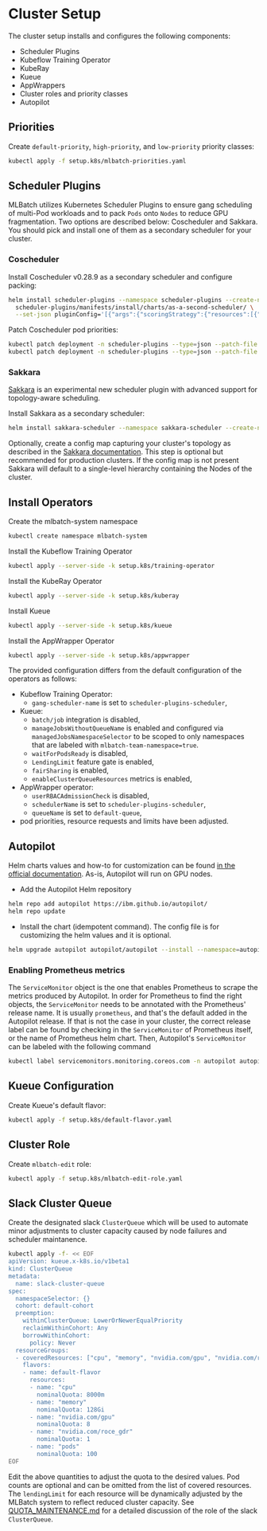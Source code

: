 # Cluster Setup

The cluster setup installs and configures the following components:
+ Scheduler Plugins
+ Kubeflow Training Operator
+ KubeRay
+ Kueue
+ AppWrappers
+ Cluster roles and priority classes
+ Autopilot

## Priorities

Create `default-priority`, `high-priority`, and `low-priority` priority classes:
```sh
kubectl apply -f setup.k8s/mlbatch-priorities.yaml
```

## Scheduler Plugins

MLBatch utilizes Kubernetes Scheduler Plugins to ensure gang scheduling of
multi-Pod workloads and to pack `Pods` onto `Nodes` to reduce GPU fragmentation.
Two options are described below: Coscheduler and Sakkara. You should pick and install one of them
as a secondary scheduler for your cluster.

### Coscheduler

Install Coscheduler v0.28.9 as a secondary scheduler and configure packing:
```sh
helm install scheduler-plugins --namespace scheduler-plugins --create-namespace \
  scheduler-plugins/manifests/install/charts/as-a-second-scheduler/ \
  --set-json pluginConfig='[{"args":{"scoringStrategy":{"resources":[{"name":"nvidia.com/gpu","weight":1}],"requestedToCapacityRatio":{"shape":[{"utilization":0,"score":0},{"utilization":100,"score":10}]},"type":"RequestedToCapacityRatio"}},"name":"NodeResourcesFit"},{"args":{"permitWaitingTimeSeconds":300},"name":"Coscheduling"}]'
```
Patch Coscheduler pod priorities:
```sh
kubectl patch deployment -n scheduler-plugins --type=json --patch-file setup.k8s/coscheduler-priority-patch.yaml scheduler-plugins-controller
kubectl patch deployment -n scheduler-plugins --type=json --patch-file setup.k8s/coscheduler-priority-patch.yaml scheduler-plugins-scheduler
```

### Sakkara

[Sakkara](https://github.com/atantawi/scheduler-plugins/tree/sakkara) is an experimental
new scheduler plugin with advanced support for topology-aware scheduling.

Install Sakkara as a secondary scheduler:
```sh
helm install sakkara-scheduler --namespace sakkara-scheduler --create-namespace mlbatch/sakkara-scheduler
```
Optionally, create a config map capturing your cluster's topology as described in the [Sakkara documentation](https://github.com/atantawi/sakkara-deploy/tree/main?tab=readme-ov-file#cluster-topology). This step is optional but recommended for production clusters. If the config map is not present Sakkara will default to a single-level hierarchy containing the Nodes of the cluster.

## Install Operators

Create the mlbatch-system namespace
```sh
kubectl create namespace mlbatch-system
```

Install the Kubeflow Training Operator
```sh
kubectl apply --server-side -k setup.k8s/training-operator
```

Install the KubeRay Operator
```sh
kubectl apply --server-side -k setup.k8s/kuberay
```

Install Kueue
```sh
kubectl apply --server-side -k setup.k8s/kueue
```

Install the AppWrapper Operator
```sh
kubectl apply --server-side -k setup.k8s/appwrapper
```
The provided configuration differs from the default configuration of the
operators as follows:
- Kubeflow Training Operator:
  - `gang-scheduler-name` is set to `scheduler-plugins-scheduler`,
- Kueue:
  - `batch/job` integration is disabled,
  - `manageJobsWithoutQueueName` is enabled and configured via `managedJobsNamespaceSelector` to be
     scoped to only namespaces that are labeled with `mlbatch-team-namespace=true`.
  - `waitForPodsReady` is disabled,
  - `LendingLimit` feature gate is enabled,
  - `fairSharing` is enabled,
  - `enableClusterQueueResources` metrics is enabled,
- AppWrapper operator:
  - `userRBACAdmissionCheck` is disabled,
  - `schedulerName` is set to `scheduler-plugins-scheduler`,
  - `queueName` is set to `default-queue`,
- pod priorities, resource requests and limits have been adjusted.

## Autopilot

Helm charts values and how-to for customization can be found [in the official documentation](https://github.com/IBM/autopilot/blob/main/helm-charts/autopilot/README.md). As-is, Autopilot will run on GPU nodes.

- Add the Autopilot Helm repository

```bash
helm repo add autopilot https://ibm.github.io/autopilot/
helm repo update
```

- Install the chart (idempotent command). The config file is for customizing the helm values and it is optional.

```bash
helm upgrade autopilot autopilot/autopilot --install --namespace=autopilot --create-namespace -f your-config.yml
```

### Enabling Prometheus metrics

The `ServiceMonitor` object is the one that enables Prometheus to scrape the metrics produced by Autopilot.
In order for Prometheus to find the right objects, the `ServiceMonitor` needs to be annotated with the Prometheus' release name. It is usually `prometheus`, and that's the default added in the Autopilot release.
If that is not the case in your cluster, the correct release label can be found by checking in the `ServiceMonitor` of Prometheus itself, or the name of Prometheus helm chart.
Then, Autopilot's `ServiceMonitor` can be labeled with the following command

```bash
kubectl label servicemonitors.monitoring.coreos.com -n autopilot autopilot-metrics-monitor release=<prometheus-release-name> --overwrite
```

## Kueue Configuration

Create Kueue's default flavor:
```sh
kubectl apply -f setup.k8s/default-flavor.yaml
```

## Cluster Role

Create `mlbatch-edit` role:
```sh
kubectl apply -f setup.k8s/mlbatch-edit-role.yaml
```

## Slack Cluster Queue

Create the designated slack `ClusterQueue` which will be used to automate
minor adjustments to cluster capacity caused by node failures and
scheduler maintanence.
```sh
kubectl apply -f- << EOF
apiVersion: kueue.x-k8s.io/v1beta1
kind: ClusterQueue
metadata:
  name: slack-cluster-queue
spec:
  namespaceSelector: {}
  cohort: default-cohort
  preemption:
    withinClusterQueue: LowerOrNewerEqualPriority
    reclaimWithinCohort: Any
    borrowWithinCohort:
      policy: Never
  resourceGroups:
  - coveredResources: ["cpu", "memory", "nvidia.com/gpu", "nvidia.com/roce_gdr", "pods"]
    flavors:
    - name: default-flavor
      resources:
      - name: "cpu"
        nominalQuota: 8000m
      - name: "memory"
        nominalQuota: 128Gi
      - name: "nvidia.com/gpu"
        nominalQuota: 8
      - name: "nvidia.com/roce_gdr"
        nominalQuota: 1
      - name: "pods"
        nominalQuota: 100
EOF
```
Edit the above quantities to adjust the quota to the desired
values. Pod counts are optional and can be omitted from the list of
covered resources.  The `lendingLimit` for each resource will be
dynamically adjusted by the MLBatch system to reflect reduced cluster
capacity. See [QUOTA_MAINTENANCE.md](../QUOTA_MAINTENANCE.md) for a
detailed discussion of the role of the slack `ClusterQueue`.
